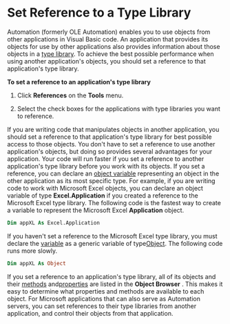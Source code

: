 
# Set Reference to a Type Library

Automation (formerly OLE Automation) enables you to use objects from other applications in Visual Basic code. An application that provides its objects for use by other applications also provides information about those objects in a [type library](b8bdf64f-5920-1ae9-16d0-b26d09524a30.md). To achieve the best possible performance when using another application's objects, you should set a reference to that application's type library.

 **To set a reference to an application's type library**




1. Click  **References** on the **Tools** menu.
    
2. Select the check boxes for the applications with type libraries you want to reference.
    

If you are writing code that manipulates objects in another application, you should set a reference to that application's type library for best possible access to those objects. You don't have to set a reference to use another application's objects, but doing so provides several advantages for your application.
Your code will run faster if you set a reference to another application's type library before you work with its objects. If you set a reference, you can declare an [object variable](b8bdf64f-5920-1ae9-16d0-b26d09524a30.md) representing an object in the other application as its most specific type. For example, if you are writing code to work with Microsoft Excel objects, you can declare an object variable of type **Excel.Application** if you created a reference to the Microsoft Excel type library. The following code is the fastest way to create a variable to represent the Microsoft Excel **Application** object.



```vb
Dim appXL As Excel.Application 

```

If you haven't set a reference to the Microsoft Excel type library, you must declare the [variable](b8bdf64f-5920-1ae9-16d0-b26d09524a30.md) as a generic variable of type[Object](b8bdf64f-5920-1ae9-16d0-b26d09524a30.md). The following code runs more slowly.



```vb
Dim appXL As Object 

```

If you set a reference to an application's type library, all of its objects and their [methods](b8bdf64f-5920-1ae9-16d0-b26d09524a30.md) and[properties](b8bdf64f-5920-1ae9-16d0-b26d09524a30.md) are listed in the **Object Browser** . This makes it easy to determine what properties and methods are available to each object.
For Microsoft applications that can also serve as Automation servers, you can set references to their type libraries from another application, and control their objects from that application.

